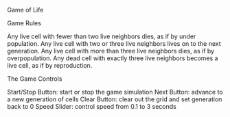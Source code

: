 Game of Life

Game Rules

Any live cell with fewer than two live neighbors dies, as if by under population.
Any live cell with two or three live neighbors lives on to the next generation.
Any live cell with more than three live neighbors dies, as if by overpopulation.
Any dead cell with exactly three live neighbors becomes a live cell, as if by reproduction.


The Game Controls

Start/Stop Button: start or stop the game simulation
Next Button: advance to a new generation of cells
Clear Button: clear out the grid and set generation back to 0
Speed Slider: control speed from 0.1 to 3 seconds